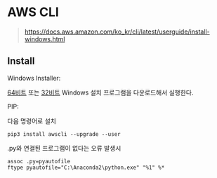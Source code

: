 # AWS CLI

> <https://docs.aws.amazon.com/ko_kr/cli/latest/userguide/install-windows.html>

## Install

Windows Installer:

[64비트](https://s3.amazonaws.com/aws-cli/AWSCLI64.msi) 또는 [32비트](https://s3.amazonaws.com/aws-cli/AWSCLI32.msi) Windows 설치 프로그램을 다운로드해서 실행한다.

PIP:

다음 명령어로 설치

    pip3 install awscli --upgrade --user

.py와 연결된 프로그램이 없다는 오류 발생시

    assoc .py=pyautofile
    ftype pyautofile="C:\Anaconda2\python.exe" "%1" %*
